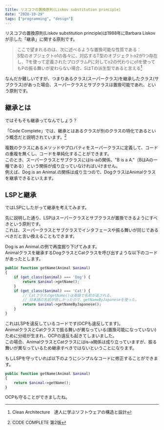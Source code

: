 ```yaml
---
title: リスコフの置換原則(Liskov substitution principle)
date: "2020-10-29"
tags: ["programming", "design"]
---
```


リスコフの置換原則(Liskov substitution principle)は1988年にBarbara Liskovが示した「継承」に関する原則です。

> ここで望まれるのは、次に述べるような置換可能な性質である：  
> S型のオブジェクトo1の各々に、対応するT型のオブジェクトo2が1つ存在し、Tを使って定義されたプログラムPに対してo2の代わりにo1を使ってもPの振る舞いが変わらない場合、SはTの派生型であると言える[^1]

なんだか難しいですが、つまりあるクラス(スーパークラス)を継承したクラス(サブクラス)があった場合、スーパークラスとサブクラスは置換可能であれ、という原則です。

## 継承とは

ではそもそも継承ってなんでしょう？

「Code Complete」では、継承とはあるクラスが別のクラスの特化であるという概念だと説明されています。[^2]

複数のクラスにあるメソッドやプロパティをスーパークラスに定義して、コードの重複を無くし、コードを単純化することができます。  
このとき、スーパークラスとサブクラスにはis-aの関係、"B is a A."（BはAの一種である）という関係が成り立っていなければいけません。  
例えば、Dog is an Animal.の関係は成り立つので、DogクラスはAnimalクラスを継承できるといえます。

## LSPと継承

ではLSPにしたがって継承を考えてみます。

先に説明した通り、LSPはスーパークラスとサブクラスが置換できるようにすべきという原則です。  
これは、スーパークラスとサブクラスでインタフェースや振る舞いが同じであるべきだと言い換えることもできます。

Dog is an Animal.の例で再度掘り下げてみます。  
Animalクラスを継承するDogクラスとCatクラスを呼び出すような以下のコードがあったとします。

```php
public function getName(Animal $animal)
{
    if (get_class($animal) === 'Dog') {
        return $animal->getName();
    }
    if (get_class($animal) === 'Cat') {
        // CatクラスのgetName()は英語で名前が返される。
        // 日本語の名前が欲しかったので、getNameByJapaneseを使った。
        return $animal->getNameByJapanese();
    }
}
```

これはLSPを違反しているコードです(OCPも違反してます)。  
AnimalクラスとCatクラスで振る舞いが異なっている(置換可能になっていない)ために分岐が生まれ、OCPの違反も起きてしまいました。  
この場合、AnimalクラスとCatクラスにはis-a関係は成り立っていますが、振る舞いが異なっているため継承すべきではないということになります。

もしLSPを守っていれば以下のようにシンプルなコードに修正することができます。

```php
public function getName(Animal $animal)
{
    return $animal->getName();
}
```

OCPも守ることができましたね。

[^1]: Clean Architecture　達人に学ぶソフトウェアの構造と設計
[^2]: CODE COMPLETE 第2版
